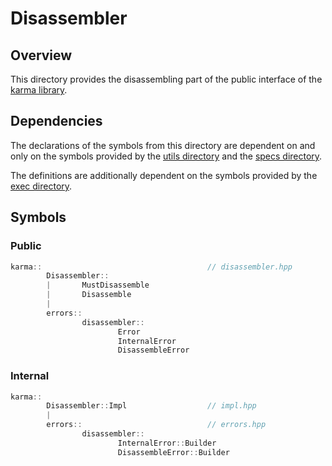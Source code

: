 # Disassembler

## Overview

This directory provides the disassembling part of the public interface
of the [karma library](..).

## Dependencies

The declarations of the symbols from this directory are dependent on and only on
the symbols provided by the [utils directory](../utils)
and the [specs directory](../specs).

The definitions are additionally dependent on the symbols provided
by the [exec directory](../exec).

## Symbols

### Public

```c++
karma::                                     // disassembler.hpp
        Disassembler::
        |       MustDisassemble
        |       Disassemble
        |
        errors::
                disassembler::
                        Error
                        InternalError
                        DisassembleError
```

### Internal

```c++
karma::
        Disassembler::Impl                  // impl.hpp
        |
        errors::                            // errors.hpp
                disassembler::
                        InternalError::Builder
                        DisassembleError::Builder
```
